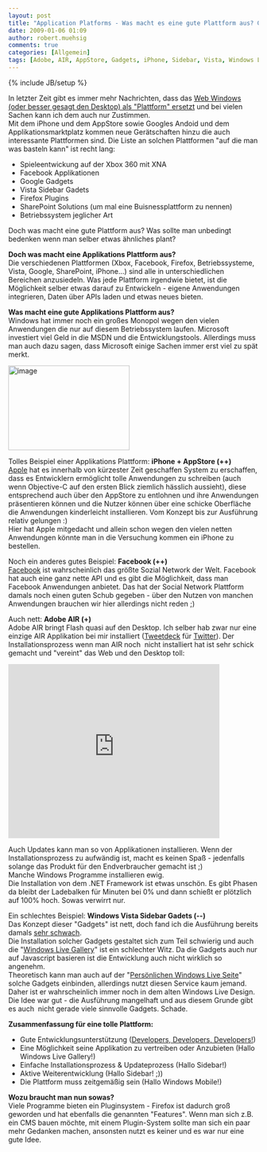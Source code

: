 ```yaml
---
layout: post
title: "Application Platforms - Was macht es eine gute Plattform aus? Gute und Schlechte Beispiele"
date: 2009-01-06 01:09
author: robert.muehsig
comments: true
categories: [Allgemein]
tags: [Adobe, AIR, AppStore, Gadgets, iPhone, Sidebar, Vista, Windows Live, Windows Mobile]
---
```

{% include JB/setup %}
<p>In letzter Zeit gibt es immer mehr Nachrichten, dass das <a href="http://www.golem.de/0901/64250.html">Web Windows (oder besser gesagt den Desktop) als &quot;Plattform&quot; ersetzt</a> und bei vielen Sachen kann ich dem auch nur Zustimmen.     <br />Mit dem iPhone und dem AppStore sowie Googles Andoid und dem Applikationsmarktplatz kommen neue Gerätschaften hinzu die auch interessante Plattformen sind. Die Liste an solchen Plattformen &quot;auf die man was basteln kann&quot; ist recht lang:</p>  <ul>   <li>Spieleentwickung auf der Xbox 360 mit XNA </li>    <li>Facebook Applikationen </li>    <li>Google Gadgets </li>    <li>Vista Sidebar Gadets </li>    <li>Firefox Plugins </li>    <li>SharePoint Solutions (um mal eine Buisnessplattform zu nennen) </li>    <li>Betriebssystem jeglicher Art </li> </ul>  <p>Doch was macht eine gute Plattform aus? Was sollte man unbedingt bedenken wenn man selber etwas ähnliches plant?</p>  <p></p> 
<!--more-->
  <p></p>  <p><strong>Doch was macht eine Applikations Plattform aus?      <br /></strong>Die verschiedenen Plattformen (Xbox, Facebook, Firefox, Betriebssysteme, Vista, Google, SharePoint, iPhone...) sind alle in unterschiedlichen Bereichen anzusiedeln. Was jede Plattform irgendwie bietet, ist die Möglichkeit selber etwas darauf zu Entwickeln - eigene Anwendungen integrieren, Daten über APIs laden und etwas neues bieten.</p>  <p><strong>Was macht eine gute Applikations Plattform aus?</strong>     <br />Windows hat immer noch ein großes Monopol wegen den vielen Anwendungen die nur auf diesem Betriebssystem laufen. Microsoft investiert viel Geld in die MSDN und die Entwicklungstools. Allerdings muss man auch dazu sagen, dass Microsoft einige Sachen immer erst viel zu spät merkt.</p>  <p><a href="{{BASE_PATH}}/assets/wp-images/image583.png"><img style="border-right-width: 0px; border-top-width: 0px; border-bottom-width: 0px; border-left-width: 0px" border="0" alt="image" src="{{BASE_PATH}}/assets/wp-images/image-thumb561.png" width="244" height="170" /></a></p>  <p>Tolles Beispiel einer Applikations Plattform: <strong>iPhone + AppStore (++)      <br /></strong><a href="http://apple.com">Apple</a> hat es innerhalb von kürzester Zeit geschaffen System zu erschaffen, dass es Entwicklern ermöglicht tolle Anwendungen zu schreiben (auch wenn Objective-C auf den ersten Blick ziemlich hässlich aussieht), diese entsprechend auch über den AppStore zu entlohnen und ihre Anwendungen präsentieren können und die Nutzer können über eine schicke Oberfläche die Anwendungen kinderleicht installieren. Vom Konzept bis zur Ausführung relativ gelungen :)     <br />Hier hat Apple mitgedacht und allein schon wegen den vielen netten Anwendungen könnte man in die Versuchung kommen ein iPhone zu bestellen.</p>  <p>Noch ein anderes gutes Beispiel: <strong>Facebook (++)      <br /></strong><a href="http://facebook.com">Facebook</a> ist wahrscheinlich das größte Sozial Network der Welt. Facebook hat auch eine ganz nette API und es gibt die Möglichkeit, dass man Facebook Anwendungen anbietet. Das hat der Social Network Plattform damals noch einen guten Schub gegeben - über den Nutzen von manchen Anwendungen brauchen wir hier allerdings nicht reden ;)</p>  <p>Auch nett: <strong>Adobe AIR (+)      <br /></strong>Adobe AIR bringt Flash quasi auf den Desktop. Ich selber hab zwar nur eine einzige AIR Applikation bei mir installiert (<a href="http://www.tweetdeck.com/">Tweetdeck</a> für <a href="http://twitter.com">Twitter</a>). Der Installationsprozess wenn man AIR noch&#160; nicht installiert hat ist sehr schick gemacht und &quot;vereint&quot; das Web und den Desktop toll:</p>  <div style="padding-bottom: 0px; margin: 0px; padding-left: 0px; padding-right: 0px; display: inline; padding-top: 0px" id="scid:5737277B-5D6D-4f48-ABFC-DD9C333F4C5D:288ccea8-10fc-4be8-bdc6-5e6863dfd06b" class="wlWriterSmartContent">   <div style="padding-bottom: 0px; margin: 0px; padding-left: 0px; padding-right: 0px; display: inline; padding-top: 0px" id="bc45edec-5f9b-4760-a1d6-f14ba5287829">     <div><embed height="350" type="application/x-shockwave-flash" width="425" src="http://www.youtube.com/v/f5FfJTZ6o-g" wmode="transparent" /></div>   </div> </div>  <p>Auch Updates kann man so von Applikationen installieren. Wenn der Installationsprozess zu aufwändig ist, macht es keinen Spaß - jedenfalls solange das Produkt für den Endverbraucher gemacht ist ;)    <br />Manche Windows Programme installieren ewig.     <br />Die Installation von dem .NET Framework ist etwas unschön. Es gibt Phasen da bleibt der Ladebalken für Minuten bei 0% und dann schießt er plötzlich auf 100% hoch. Sowas verwirrt nur.</p>  <p>Ein schlechtes Beispiel: <strong>Windows Vista Sidebar Gadets (--)      <br /></strong>Das Konzept dieser &quot;Gadgets&quot; ist nett, doch fand ich die Ausführung bereits damals <a href="{{BASE_PATH}}/2007/12/10/windows-vista-gadgets-und-einige-sicherheitsbedenken/">sehr schwach</a>.     <br />Die Installation solcher Gadgets gestaltet sich zum Teil schwierig und auch die &quot;<a href="http://gallery.live.com/">Windows Live Gallery</a>&quot; ist ein schlechter Witz. Da die Gadgets auch nur auf Javascript basieren ist die Entwicklung auch nicht wirklich so angenehm.     <br />Theoretisch kann man auch auf der &quot;<a href="http://my.live.com">Persönlichen Windows Live Seite</a>&quot; solche Gadgets einbinden, allerdings nutzt diesen Service kaum jemand. Daher ist er wahrscheinlich immer noch in dem alten Windows Live Design.     <br />Die Idee war gut - die Ausführung mangelhaft und aus diesem Grunde gibt es auch&#160; nicht gerade viele sinnvolle Gadgets. Schade.</p>  <p><strong>Zusammenfassung für eine tolle Plattform:</strong></p>  <ul>   <li>Gute Entwicklungsunterstützung (<a href="http://www.youtube.com/watch?v=KMU0tzLwhbE">Developers, Developers, Developers!</a>) </li>    <li>Eine Möglichkeit seine Applikation zu vertreiben oder Anzubieten (Hallo Windows Live Gallery!) </li>    <li>Einfache Installationsprozess &amp; Updateprozess (Hallo Sidebar!) </li>    <li>Aktive Weiterentwicklung (Hallo Sidebar! ;)) </li>    <li>Die Plattform muss zeitgemäßig sein (Hallo Windows Mobile!) </li> </ul>  <p><strong>Wozu braucht man nun sowas?      <br /></strong>Viele Programme bieten ein Pluginsystem - Firefox ist dadurch groß geworden und hat ebenfalls die genannten &quot;Features&quot;. Wenn man sich z.B. ein CMS bauen möchte, mit einem Plugin-System sollte man sich ein paar mehr Gedanken machen, ansonsten nutzt es keiner und es war nur eine gute Idee.</p>

